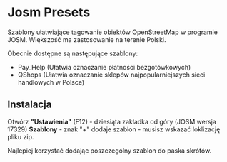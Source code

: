 # Josm Presets
Szablony ułatwiające tagowanie obiektów OpenStreetMap w programie JOSM. Większość ma zastosowanie na terenie Polski. 

Obecnie dostępne są następujące szablony:
- Pay_Help (Ułatwia oznaczanie płatności bezgotówkowych)
- QShops (Ułatwia oznaczanie sklepów najpopularniejszych sieci handlowych w Polsce)

## Instalacja

Otwórz **"Ustawienia"** (F12) - dziesiąta zakładka od góry (JOSM wersja 17329) **Szablony** - znak "+" dodaje szablon - musisz wskazać loklizację pliku zip.

Najlepiej korzystać dodając poszczególny szablon do paska skrótów. 
